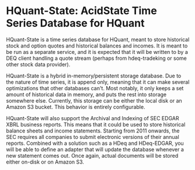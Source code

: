 HQuant-State: AcidState Time Series Database for HQuant
======================================

HQuant-State is a time series database for HQuant, meant to store historical stock and option
quotes and historical balances and incomes. It is meant to be run as a separate service, and it is
expected that it will be written to by a DEQ client handling a quote stream (perhaps from
hdeq-tradeking or some other stock data provider).

HQuant-State is a hybrid in-memory/persistent storage database. Due to the nature of time series, it
is append only, meaning that it can make several optimizations that other databases can't. Most
notably, it only keeps a set amount of historical data in memory, and puts the rest into storage
somewhere else. Currently, this storage can be either the local disk or an Amazon S3 bucket. This
behavior is entirely configurable.

HQuant-State will also support the Archival and Indexing of SEC EDGAR XBRL business reports. This means
that it could be used to store historical balance sheets and income statements. Starting from 2011
onwards, the SEC requires all companies to submit electronic versions of their annual
reports. Combined with a solution such as a HDeq and HDeq-EDGAR, you will be able to define an adapter that will
update the database whenever a new statement comes out. Once again, actual documents will be stored
either on-disk or on Amazon S3.
